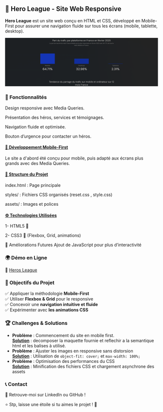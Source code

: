 ## 🦸 Hero League - Site Web Responsive

**Hero League** est un site web conçu en HTML et CSS, développé en Mobile-First pour assurer une navigation fluide sur tous les écrans (mobile, tablette, desktop).

![Graphique du trafic internet en février 2025](./ressources/images/trafic-internet_Fevrier2025.png)

### 🚀 Fonctionnalités

Design responsive avec Media Queries.

Présentation des héros, services et témoignages.

Navigation fluide et optimisée.

Bouton d’urgence pour contacter un héros.

#### <u>📱 Développement Mobile-First</u>

Le site a d'abord été conçu pour mobile, puis adapté aux écrans plus grands avec des Media Queries.

#### <u>📂 Structure du Projet</u>

index.html : Page principale

styles/ : Fichiers CSS organisés (reset.css , style.css)

assets/ : Images et polices

#### <u>⚙️ Technologies Utilisées</u>

1- HTML5 📄

2- CSS3 🎨 (Flexbox, Grid, animations)

📌 Améliorations Futures
Ajout de JavaScript pour plus d’interactivité

### 🌍 Démo en Ligne

🔗 [Heros League](https://ton-github.github.io/hero-league/)

### 🎯 Objectifs du Projet

✅ Appliquer la méthodologie **Mobile-First**  
✅ Utiliser **Flexbox & Grid** pour le responsive  
✅ Concevoir une **navigation intuitive et fluide**  
✅ Expérimenter avec **les animations CSS**

### 🏆 Challenges & Solutions

- **Problème** : Commencement du site en mobile first.  
  <u>**Solution**</u> : decomposer la maquette fournie et reflechir a la semantique html et les balises à utilisé.
- **Problème** : Ajuster les images en responsive sans distorsion  
  <u>**Solution**</u> : Utilisation de `object-fit: cover;` et `max-width: 100%;` <br>
- **Problème** : Optimisation des performances du CSS  
  <u>**Solution**</u> : Minification des fichiers CSS et chargement asynchrone des assets

### 📞 Contact

💌 Retrouve-moi sur LinkedIn ou GitHub !

⭐ Stp, laisse une étoile si tu aimes le projet ! 🚀

